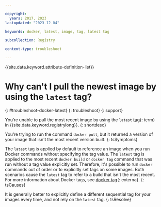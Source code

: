 ```yaml
---

copyright:
  years: 2017, 2023
lastupdated: "2023-12-04"

keywords: docker, latest, image, tag, latest tag

subcollection: Registry

content-type: troubleshoot

---
```


{{site.data.keyword.attribute-definition-list}}

# Why can't I pull the newest image by using the `latest` tag?
{: #troubleshoot-docker-latest}
{: troubleshoot}
{: support}

You're unable to pull the most recent image by using the `latest` [tag](#x2040924){: term} in {{site.data.keyword.registrylong}}.
{: shortdesc}

You're trying to run the command `docker pull`, but it returned a version of your image that isn't the most recent version built.
{: tsSymptoms}

The `latest` tag is applied by default to reference an image when you run Docker commands without specifying the tag value. The `latest` tag is applied to the most recent `docker build` or `docker tag` command that was run without a tag value explicitly set. Therefore, it's possible to run `docker` commands out of order or to explicitly set tags on some images. Both scenarios cause the `latest` tag to refer to a build that isn't the most recent. For more information about Docker tags, see [docker tag](https://docs.docker.com/engine/reference/commandline/tag/){: externa}.
{: tsCauses}

It is generally better to explicitly define a different sequential tag for your images every time, and not rely on the `latest` tag.
{: tsResolve}
